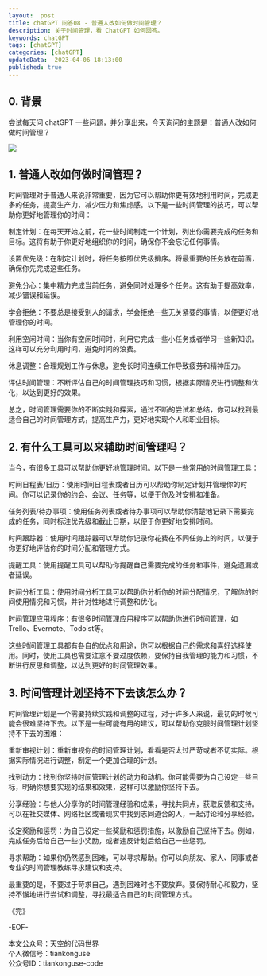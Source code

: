 ```yaml
---   
layout:  post  
title: chatGPT 问答08 - 普通人改如何做时间管理？  
description: 关于时间管理，看 ChatGPT 如何回答。 
keywords: chatGPT  
tags: [chatGPT]  
categories: [chatGPT]  
updateData:  2023-04-06 18:13:00  
published: true  
---  
```



## 0. 背景  


尝试每天问 chatGPT 一些问题，并分享出来，今天询问的主题是：普通人改如何做时间管理？  



![](https://res2023.tiankonguse.com/images/2023/04/06/001.png)


## 1. 普通人改如何做时间管理？


时间管理对于普通人来说非常重要，因为它可以帮助你更有效地利用时间，完成更多的任务，提高生产力，减少压力和焦虑感。以下是一些时间管理的技巧，可以帮助你更好地管理你的时间：  


制定计划：在每天开始之前，花一些时间制定一个计划，列出你需要完成的任务和目标。这将有助于你更好地组织你的时间，确保你不会忘记任何事情。  


设置优先级：在制定计划时，将任务按照优先级排序。将最重要的任务放在前面，确保你先完成这些任务。  


避免分心：集中精力完成当前任务，避免同时处理多个任务。这有助于提高效率，减少错误和延误。  


学会拒绝：不要总是接受别人的请求，学会拒绝一些无关紧要的事情，以便更好地管理你的时间。  


利用空闲时间：当你有空闲时间时，利用它完成一些小任务或者学习一些新知识。这样可以充分利用时间，避免时间的浪费。  


休息调整：合理规划工作与休息，避免长时间连续工作导致疲劳和精神压力。  


评估时间管理：不断评估自己的时间管理技巧和习惯，根据实际情况进行调整和优化，以达到更好的效果。  


总之，时间管理需要你的不断实践和探索，通过不断的尝试和总结，你可以找到最适合自己的时间管理方式，提高生产力，更好地实现个人和职业目标。  


## 2. 有什么工具可以来辅助时间管理吗？


当今，有很多工具可以帮助你更好地管理时间。以下是一些常用的时间管理工具：  


时间日程表/日历：使用时间日程表或者日历可以帮助你制定计划并管理你的时间。你可以记录你的约会、会议、任务等，以便于你及时安排和准备。  


任务列表/待办事项：使用任务列表或者待办事项可以帮助你清楚地记录下需要完成的任务，同时标注优先级和截止日期，以便于你更好地安排时间。  


时间跟踪器：使用时间跟踪器可以帮助你记录你花费在不同任务上的时间，以便于你更好地评估你的时间分配和管理方式。  


提醒工具：使用提醒工具可以帮助你提醒自己需要完成的任务和事件，避免遗漏或者延误。  


时间分析工具：使用时间分析工具可以帮助你分析你的时间分配情况，了解你的时间使用情况和习惯，并针对性地进行调整和优化。  


时间管理应用程序：有很多时间管理应用程序可以帮助你进行时间管理，如Trello、Evernote、Todoist等。  


这些时间管理工具都有各自的优点和用途，你可以根据自己的需求和喜好选择使用。同时，使用工具也需要注意不要过度依赖，要保持自我管理的能力和习惯，不断进行反思和调整，以达到更好的时间管理效果。  


## 3. 时间管理计划坚持不下去该怎么办？

 
时间管理计划是一个需要持续实践和调整的过程，对于许多人来说，最初的时候可能会很难坚持下去。以下是一些可能有用的建议，可以帮助你克服时间管理计划坚持不下去的困难：  


重新审视计划：重新审视你的时间管理计划，看看是否太过严苛或者不切实际。根据实际情况进行调整，制定一个更加合理的计划。  


找到动力：找到你坚持时间管理计划的动力和动机。你可能需要为自己设定一些目标，明确你想要实现的结果和效果，这样可以激励你坚持下去。  


分享经验：与他人分享你的时间管理经验和成果，寻找共同点，获取反馈和支持。可以在社交媒体、网络社区或者现实中找到志同道合的人，一起讨论和分享经验。  


设定奖励和惩罚：为自己设定一些奖励和惩罚措施，以激励自己坚持下去。例如，完成任务后给自己一些小奖励，或者违反计划后给自己一些惩罚。  


寻求帮助：如果你仍然感到困难，可以寻求帮助。你可以向朋友、家人、同事或者专业的时间管理教练寻求建议和支持。  


最重要的是，不要过于苛求自己，遇到困难时也不要放弃。要保持耐心和毅力，坚持不懈地进行尝试和调整，寻找最适合自己的时间管理方式。  


《完》  


-EOF-  



本文公众号：天空的代码世界  
个人微信号：tiankonguse  
公众号ID：tiankonguse-code  
  

